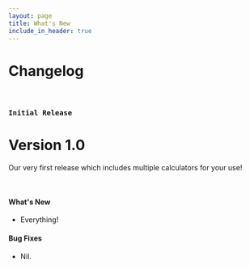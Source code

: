 ```yaml
---
layout: page
title: What's New
include_in_header: true
---
```


# Changelog

<br>

### `Initial Release`
# **Version 1.0**
Our very first release which includes multiple calculators for your use! 

<br>

#### What's New
- Everything!

#### Bug Fixes
- Nil.

<br>
